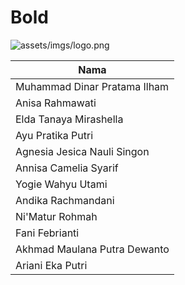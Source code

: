 # **Bold**
![assets/imgs/logo.png](Team%202%20Section%20Surabaya)

| Nama                            |
|---------------------------------|
| Muhammad Dinar Pratama Ilham    |
| Anisa Rahmawati                 |
| Elda Tanaya Mirashella          |
| Ayu Pratika Putri               |
| Agnesia Jesica Nauli Singon     |
| Annisa Camelia Syarif           |
| Yogie Wahyu Utami               |
| Andika Rachmandani              |
| Ni'Matur Rohmah                 |
| Fani Febrianti                  |
| Akhmad Maulana Putra Dewanto    |
| Ariani Eka Putri                |
